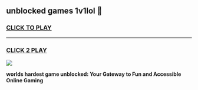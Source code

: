 
## unblocked games 1v1lol 👋
<h3>
<a href="https://premium.freeplayer.one?title=unblocked_games_1v1lol&ref=13F">CLICK TO PLAY</a></h3>
<hr>

<h3>
<a href="https://premium.freeplayer.one?title=unblocked_games_1v1lol&ref=13F">CLICK 2 PLAY</a>
  
</h3>

<a href="https://premium.freeplayer.one?title=unblocked_games_1v1lol&ref=12F/"><img src="https://clearcache.store/games.png"></a>


**worlds hardest game unblocked: Your Gateway to Fun and Accessible Online Gaming**
